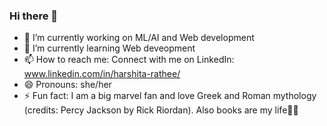 ### Hi there 👋

<!--
**harshita1017/harshita1017** is a ✨ _special_ ✨ repository because its `README.md` (this file) appears on your GitHub profile.

Here are some ideas to get you started:
-->
- 🔭 I’m currently working on ML/AI and Web development
- 🌱 I’m currently learning Web deveopment
- 📫 How to reach me: Connect with me on LinkedIn: www.linkedin.com/in/harshita-rathee/
- 😄 Pronouns: she/her
- ⚡ Fun fact: I am a big marvel fan and love Greek and Roman mythology (credits: Percy Jackson by Rick Riordan). Also books are my life🤩😊
<!-- - 👯 I’m looking to collaborate on ... -->
<!-- - 🤔 I’m looking for help with ... -->
<!-- - 💬 Ask me about ... -->
